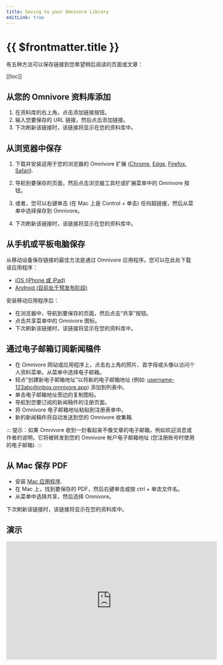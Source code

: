 ```yaml
---
title: Saving to your Omnivore Library
editLink: true
---
```


# {{ $frontmatter.title }}

有五种方法可以保存链接到您希望稍后阅读的页面或文章：

[[toc]]

## 从您的 Omnivore 资料库添加

1. 在资料库的右上角，点击添加链接按钮。
2. 输入您要保存的 URL 链接，然后点击添加链接。
3. 下次刷新该链接时，该链接将显示在您的资料库中。

## 从浏览器中保存

1. 下载并安装适用于您的浏览器的 Omnivore 扩展 ([Chrome](https://omnivore.app/install/chrome), [Edge](https://omnivore.app/install/edge), [Firefox](https://omnivore.app/install/firefox), [Safari](https://omnivore.app/install/safari)).

2. 导航到要保存的页面，然后点击浏览器工具栏或扩展菜单中的 Omnivore 按钮。
3. 或者，您可以右键单击 (在 Mac 上是 Control + 单击) 任何超链接，然后从菜单中选择保存到 Omnivore。
4. 下次刷新该链接时，该链接将显示在您的资料库中。

## 从手机或平板电脑保存

从移动设备保存链接的最佳方法是通过 Omnivore 应用程序。您可以在此处下载该应用程序：

- [iOS (iPhone 或 iPad)](https://omnivore.app/install/ios)
- [Android (目前处于预发布阶段)](https://omnivore.app/install/android)

安装移动应用程序后：

- 在浏览器中，导航到要保存的页面，然后点击“共享”按钮。
- 点击共享菜单中的 Omnivore 图标。
- 下次刷新该链接时，该链接将显示在您的资料库中。

## 通过电子邮箱订阅新闻稿件

- 在 Omnivore 网站或应用程序上，点击右上角的照片、首字母或头像以访问个人资料菜单。从菜单中选择电子邮箱。
- 轻点“创建新电子邮箱地址”以将新的电子邮箱地址 (例如: username-123abc@inbox.omnivore.app) 添加到列表中。
- 单击电子邮箱地址旁边的复制图标。
- 导航到您要订阅的新闻稿件的注册页面。
- 将 Omnivore 电子邮箱地址粘贴到注册表单中。
- 新的新闻稿件将自动发送到您的 Omnivore 收集箱.

::: 提示：如果 Omnivore 收到一封看起来不像文章的电子邮箱，例如欢迎消息或作者的说明，它将被转发到您的 Omnivore 帐户电子邮箱地址 (您注册账号时使用的电子邮箱).
:::

## 从 Mac 保存 PDF

- 安装 [Mac 应用程序](https://omnivore.app/install/mac).
- 在 Mac 上，找到要保存的 PDF，然后右键单击或按 ctrl + 单击文件名。
- 从菜单中选择共享，然后选择 Omnivore。

下次刷新该链接时，该链接将显示在您的资料库中。

## 演示

<iframe width="560" height="315" src="https://www.youtube.com/embed/HfQxQPT5-tU" title="YouTube video player" frameborder="0" allow="accelerometer; autoplay; clipboard-write; encrypted-media; gyroscope; picture-in-picture; web-share" allowfullscreen></iframe>
